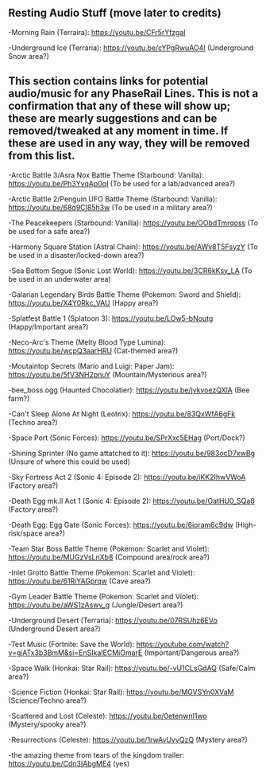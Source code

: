 ## Resting Audio Stuff (move later to credits)

-Morning Rain (Terraira): https://youtu.be/CFr5rYfzgaI 

-Underground Ice (Terraria): https://youtu.be/cYPgRwuAO4I (Underground Snow area?)

## This section contains links for potential audio/music for any PhaseRail Lines. This is not a confirmation that any of these will show up; these are mearly suggestions and can be removed/tweaked at any moment in time. If these are used in any way, they will be removed from this list.

-Arctic Battle 3/Asra Nox Battle Theme (Starbound: Vanilla): https://youtu.be/Ph3YvqAp0qI (To be used for a lab/advanced area?)

-Arctic Battle 2/Penguin UFO Battle Theme (Starbound: Vanilla): https://youtu.be/68q9CI85h3w (To be used in a military area?)

-The Peacekeepers (Starbound: Vanilla): https://youtu.be/OObdTmrqoss (To be used for a safe area?)

-Harmony Square Station (Astral Chain): https://youtu.be/AWv8T5FsyzY (To be used in a disaster/locked-down area?)

-Sea Bottom Segue (Sonic Lost World): https://youtu.be/3CR6kKsy_LA (To be used in an underwater area)

-Galarian Legendary Birds Battle Theme (Pokemon: Sword and Shield): https://youtu.be/X4Y0Rkc_VAU (Happy area?)

-Splatfest Battle 1 (Splatoon 3): https://youtu.be/LOw5-bNoutg (Happy/Important area?)

-Neco-Arc's Theme (Melty Blood Type Lumina): https://youtu.be/wcpQ3aarHRU (Cat-themed area?)

-Moutaintop Secrets (Mario and Luigi: Paper Jam): https://youtu.be/5fV3NH2pnuY (Mountain/Mysterious area?)

-bee_boss.ogg (Haunted Chocolatier): https://youtu.be/jvkyoezQXlA (Bee farm?)

-Can't Sleep Alone At Night (Leotrix): https://youtu.be/83QxWfA6gFk (Techno area?)

-Space Port (Sonic Forces): https://youtu.be/SPrXxc5EHag (Port/Dock?)

-Shining Sprinter (No game attatched to it): https://youtu.be/983ocD7xwBg (Unsure of where this could be used)

-Sky Fortress Act 2 (Sonic 4: Episode 2): https://youtu.be/iKK2IhwVWoA (Factory area?)

-Death Egg mk.ll Act 1 (Sonic 4: Episode 2): https://youtu.be/OatHU0_SQa8 (Factory area?)

-Death Egg: Egg Gate (Sonic Forces): https://youtu.be/6ioram6c9dw (High-risk/space area?)

-Team Star Boss Battle Theme (Pokemon: Scarlet and Violet): https://youtu.be/MUGzVsLnXb8 (Compound area/rock area?)

-Inlet Grotto Battle Theme (Pokemon: Scarlet and Violet): https://youtu.be/61RiYAGprqw (Cave area?)

-Gym Leader Battle Theme (Pokemon: Scarlet and Violet): https://youtu.be/aWS1zAswv_g (Jungle/Desert area?)

-Underground Desert (Terraria): https://youtu.be/07RSUhz6EVo (Underground Desert area?)

-Test Music (Fortnite: Save the World): https://youtube.com/watch?v=gjATx3b3BmM&si=EnSIkaIECMiOmarE (Important/Dangerous area?)

-Space Walk (Honkai: Star Rail): https://youtu.be/-vU1CLsGdAQ (Safe/Calm area?)

-Science Fiction (Honkai: Star Rail): https://youtu.be/MGVSYn0XVaM (Science/Techno area?)

-Scattered and Lost (Celeste): https://youtu.be/0etenwnI1wo (Mystery/spooky area?)

-Resurrections (Celeste): https://youtu.be/1rwAvUvvQzQ (Mystery area?)

-the amazing theme from tears of the kingdom trailer: https://youtu.be/Cdn3IAbgME4 (yes)

